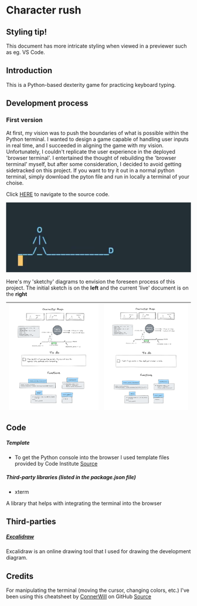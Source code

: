 <link rel="stylesheet" type="text/css" media="all" href="assets/css/readme.css" />

# Character rush

## Styling tip!

This document has more 
<span class="em">intricate styling</span> 
when viewed in a previewer such as eg. VS Code. 

## Introduction

This is a Python-based dexterity game for practicing keyboard typing.

## Development process

### First version
At first, my vision was to push the boundaries of what is possible within the Python terminal. I wanted to design a game capable of handling user inputs in real time, and I succeeded in aligning the game with my vision. Unfortunately, I couldn't replicate the user experience in the deployed 'browser terminal'. I entertained the thought of rebuilding the 'browser terminal' myself, but after some consideration, I decided to avoid getting sidetracked on this project. If you want to try it out in a normal python terminal, simply download the pyton file and run in locally a terminal of your choise.

Click 
[HERE](https://github.com/KevinBjarnemark/character-rush/blob/main/first_version.py)
to navigate to the source code. 

![A](assets/images/readme/development_process/first_version.gif "A")



Here's my 'sketchy' diagrams to envision the foreseen process of this project. The initial sketch is on the **left** and the current 'live' document is on the **right**   

| ![A 'sketchy' diagram of the foreseen development process (initial)](assets/images/readme/development_process/project_diagram_1.png "Project diagram") | ![A 'sketchy' diagram of the foreseen development process (current)](assets/images/readme/development_process/project_diagram_2.png "Project diagram") |
|--------------------------------------------|--------------------------------------------|

## Code

##### Template
- To get the Python console into the browser I used template files provided by Code Institute 
[Source](https://github.com/Code-Institute-Solutions/love-sandwiches-p5-sourcecode/tree/master/05-deployment/01-deployment-part-1)

##### Third-party libraries <span class="in-line-hint">(listed in the package.json file)</span> 

- xterm 

A library that helps with integrating the terminal into the browser

## Third-parties

##### [Excalidraw](https://excalidraw.com/)

Excalidraw is an online drawing tool that I used for drawing the development diagram.

## Credits

For manipulating the terminal (moving the cursor, changing colors, etc.) I've been using this cheatsheet by [ConnerWill](https://gist.github.com/ConnerWill) on GitHub
[Source](https://gist.github.com/ConnerWill/d4b6c776b509add763e17f9f113fd25b)

